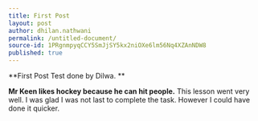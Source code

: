 ```yaml
---
title: First Post
layout: post
author: dhilan.nathwani
permalink: /untitled-document/
source-id: 1PRgnmpyqCCY5SmJjSY5kx2niOXe6lm56Nq4XZAnNDW8
published: true
---
```


**First Post Test done by Dilwa. **

**Mr Keen likes hockey because he can hit people.**
This lesson went very well. I was glad I was not last to complete the task. However I could have done it quicker.

